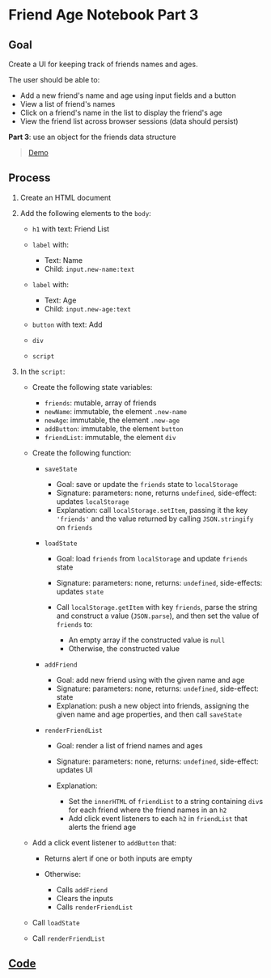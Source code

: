# Friend Age Notebook Part 3

## Goal

Create a UI for keeping track of friends names and ages.

The user should be able to:

- Add a new friend's name and age using input fields and a button
- View a list of friend's names
- Click on a friend's name in the list to display the friend's age
- View the friend list across browser sessions (data should persist)

**Part 3**: use an object for the friends data structure

> [Demo](demo.html)

## Process

1. Create an HTML document
2. Add the following elements to the `body`:

   - `h1` with text: Friend List
   - `label` with:

     - Text: Name
     - Child: `input.new-name:text`

   - `label` with:

     - Text: Age
     - Child: `input.new-age:text`

   - `button` with text: Add
   - `div`
   - `script`

3. In the `script`:

   - Create the following state variables:

     - `friends`: mutable, array of friends
     - `newName`: immutable, the element `.new-name`
     - `newAge`: immutable, the element `.new-age`
     - `addButton`: immutable, the element `button`
     - `friendList`: immutable, the element `div`

   - Create the following function:

     - `saveState`

       - Goal: save or update the `friends` state to `localStorage`
       - Signature: parameters: none, returns `undefined`, side-effect: updates `localStorage`
       - Explanation: call `localStorage.setItem`, passing it the key `'friends'` and the value returned by calling `JSON.stringify` on `friends`

     - `loadState`

       - Goal: load `friends` from `localStorage` and update `friends` state
       - Signature: parameters: none, returns: `undefined`, side-effects: updates `state`
       - Call `localStorage.getItem` with key `friends`, parse the string and construct a value (`JSON.parse`), and then set the value of `friends` to:

         - An empty array if the constructed value is `null`
         - Otherwise, the constructed value

     - `addFriend`

       - Goal: add new friend using with the given name and age
       - Signature: parameters: none, returns: `undefined`, side-effect: state
       - Explanation: push a new object into friends, assigning the given name and age properties, and then call `saveState`

     - `renderFriendList`

       - Goal: render a list of friend names and ages
       - Signature: parameters: none, returns: `undefined`, side-effect: updates UI
       - Explanation:

         - Set the `innerHTML` of `friendList` to a string containing `div`s for each friend where the friend names in an `h2`
         - Add click event listeners to each `h2` in `friendList` that alerts the friend age

   - Add a click event listener to `addButton` that:

     - Returns alert if one or both inputs are empty
     - Otherwise:

       - Calls `addFriend`
       - Clears the inputs
       - Calls `renderFriendList`

   - Call `loadState`
   - Call `renderFriendList`

## [Code](index.html)

